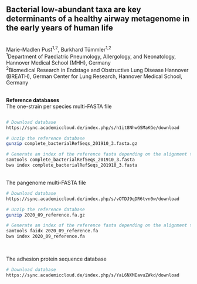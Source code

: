 ## Bacterial low-abundant taxa are key determinants of a healthy airway metagenome in the early years of human life
<br>
Marie-Madlen Pust<sup>1,2</sup>, Burkhard Tümmler<sup>1,2</sup> <br>
<sup>1</sup>Department of Paediatric Pneumology, Allergology, and Neonatology, Hannover Medical School (MHH), Germany <br>
<sup>2</sup>Biomedical Research in Endstage and Obstructive Lung Disease Hannover (BREATH), German Center for Lung Research, Hannover Medical School, Germany <br><br>


**Reference databases** <br/>
The one-strain per species multi-FASTA file

```bash

# Download database
https://sync.academiccloud.de/index.php/s/h1it8NhwGSMaKGe/download

# Unzip the reference database 
gunzip complete_bacterialRefSeqs_201910_3.fasta.gz

# Generate an index of the reference fasta depending on the alignment tool of your choice
samtools complete_bacterialRefSeqs_201910_3.fasta
bwa index complete_bacterialRefSeqs_201910_3.fasta
```

<br/>
The pangenome multi-FASTA file 

```bash
# Download database
https://sync.academiccloud.de/index.php/s/vOTDJ9qDR6tvn0w/download

# Unzip the reference database 
gunzip 2020_09_reference.fa.gz

# Generate an index of the reference fasta depending on the alignment tool of your choice
samtools faidx 2020_09_reference.fa
bwa index 2020_09_reference.fa
```
<br/>


The adhesion protein sequence database

```bash
# Download database
https://sync.academiccloud.de/index.php/s/YaL6NXMEavuZWkd/download
```
